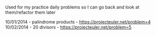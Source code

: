 Used for my practice daily problems so I can go back and look at them/refactor them later

10/01/2014 - palindrome products - https://projecteuler.net/problem=4
10/02/2014 - 20 divisors - https://projecteuler.net/problem=5